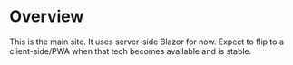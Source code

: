 ﻿# Overview

This is the main site. It uses server-side Blazor for now. Expect to flip to a client-side/PWA when that tech becomes available and is stable. 
